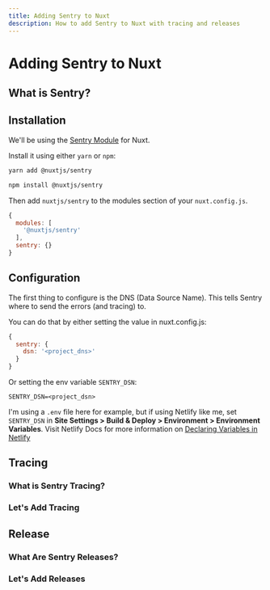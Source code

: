 ```yaml
---
title: Adding Sentry to Nuxt
description: How to add Sentry to Nuxt with tracing and releases
---
```


<markdown-content>

# Adding Sentry to Nuxt

## What is Sentry?

## Installation

We'll be using the [Sentry Module](https://sentry.nuxtjs.org/) for Nuxt. 

Install it using either `yarn` or `npm`:

</markdown-content>

<markdown-component>

<code-group :tabs="['Yarn', 'NPM']">

  <code-block tab="Yarn">

  ```bash
  yarn add @nuxtjs/sentry
  ```
  </code-block>

  <code-block tab="NPM">

  ```bash
  npm install @nuxtjs/sentry
  ```
  </code-block>

</code-group>

</markdown-component>

<markdown-content>

Then add `nuxtjs/sentry` to the modules section of your `nuxt.config.js`.

```js [nuxt.config.js]
{
  modules: [
    '@nuxtjs/sentry'
  ],
  sentry: {}
}
```

## Configuration

The first thing to configure is the DNS (Data Source Name). This tells Sentry where to send the errors (and tracing) to.

You can do that by either setting the value in nuxt.config.js:

```js [nuxt.config.js]
{
  sentry: {
    dsn: '<project_dns>'
  }
}
```

Or setting the env variable `SENTRY_DSN`:

```env [.env]
SENTRY_DSN=<project_dsn>
```

I'm using a `.env` file here for example, but if using Netlify like me, set `SENTRY_DSN` in **Site Settings > Build & Deploy > Environment > Environment Variables**. Visit Netlify Docs for more information on [Declaring Variables in Netlify](https://docs.netlify.com/configure-builds/environment-variables/#declare-variables)

## Tracing

### What is Sentry Tracing?

### Let's Add Tracing

## Release

### What Are Sentry Releases?

### Let's Add Releases

</markdown-content>